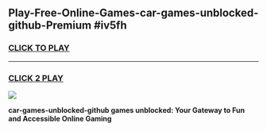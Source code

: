 
## Play-Free-Online-Games-car-games-unblocked-github-Premium #iv5fh
<h3>
<a href="https://premium.freeplayer.one?title=car-games-unblocked-github&ref=8M">CLICK TO PLAY</a></h3>
<hr>

<h3>
<a href="https://premium.freeplayer.one?title=car-games-unblocked-github&ref=8M">CLICK 2 PLAY</a>
  
</h3>

<a href="https://premium.freeplayer.one?title=car-games-unblocked-github&ref=8M"><img src="https://clearcache.store/games.png"></a>


**car-games-unblocked-github games unblocked: Your Gateway to Fun and Accessible Online Gaming**
